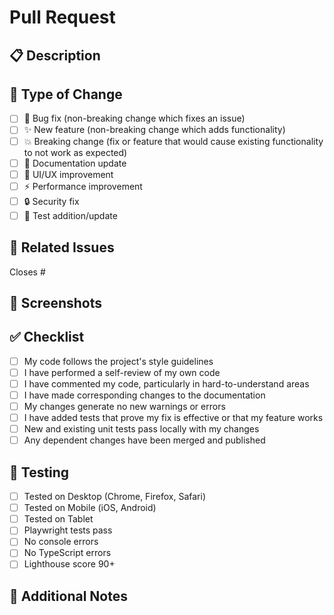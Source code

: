 # Pull Request

## 📋 Description
<!-- Provide a brief description of the changes -->

## 🎯 Type of Change
<!-- Mark the relevant option with an 'x' -->
- [ ] 🐛 Bug fix (non-breaking change which fixes an issue)
- [ ] ✨ New feature (non-breaking change which adds functionality)
- [ ] 💥 Breaking change (fix or feature that would cause existing functionality to not work as expected)
- [ ] 📝 Documentation update
- [ ] 🎨 UI/UX improvement
- [ ] ⚡ Performance improvement
- [ ] 🔒 Security fix
- [ ] 🧪 Test addition/update

## 🔗 Related Issues
<!-- Link to related issues -->
Closes #

## 📸 Screenshots
<!-- If applicable, add screenshots to help explain your changes -->

## ✅ Checklist
<!-- Mark completed items with an 'x' -->
- [ ] My code follows the project's style guidelines
- [ ] I have performed a self-review of my own code
- [ ] I have commented my code, particularly in hard-to-understand areas
- [ ] I have made corresponding changes to the documentation
- [ ] My changes generate no new warnings or errors
- [ ] I have added tests that prove my fix is effective or that my feature works
- [ ] New and existing unit tests pass locally with my changes
- [ ] Any dependent changes have been merged and published

## 🧪 Testing
<!-- Describe the tests you ran -->
- [ ] Tested on Desktop (Chrome, Firefox, Safari)
- [ ] Tested on Mobile (iOS, Android)
- [ ] Tested on Tablet
- [ ] Playwright tests pass
- [ ] No console errors
- [ ] No TypeScript errors
- [ ] Lighthouse score 90+

## 📝 Additional Notes
<!-- Add any additional notes or context -->

